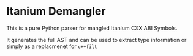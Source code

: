 # Itanium Demangler

This is a pure Python parser for mangled Itanium CXX ABI Symbols.

It generates the full AST and can be used to extract type information or simply as a replacmenet for `c++filt`